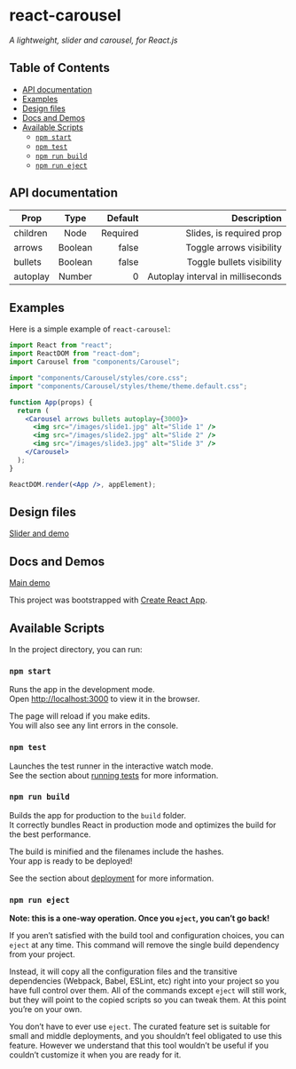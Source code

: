 # react-carousel

_A lightweight, slider and carousel, for React.js_

## Table of Contents

- [API documentation](#API-documentation)
- [Examples](#Examples)
- [Design files](#Design-files)
- [Docs and Demos](#Docs-and-Demos)
- [Available Scripts](#Available-Scripts)
  - [`npm start`](#npm-start)
  - [`npm test`](#npm-test)
  - [`npm run build`](#npm-run-build)
  - [`npm run eject`](#npm-run-eject)

## API documentation

| Prop     |  Type   |  Default |                       Description |
| -------- | :-----: | -------: | --------------------------------: |
| children |  Node   | Required |          Slides, is required prop |
| arrows   | Boolean |    false |          Toggle arrows visibility |
| bullets  | Boolean |    false |         Toggle bullets visibility |
| autoplay | Number  |        0 | Autoplay interval in milliseconds |

## Examples

Here is a simple example of `react-carousel`:

```jsx
import React from "react";
import ReactDOM from "react-dom";
import Carousel from "components/Carousel";

import "components/Carousel/styles/core.css";
import "components/Carousel/styles/theme/theme.default.css";

function App(props) {
  return (
    <Carousel arrows bullets autoplay={3000}>
      <img src="/images/slide1.jpg" alt="Slide 1" />
      <img src="/images/slide2.jpg" alt="Slide 2" />
      <img src="/images/slide3.jpg" alt="Slide 3" />
    </Carousel>
  );
}

ReactDOM.render(<App />, appElement);
```

## Design files

[Slider and demo](https://www.figma.com/file/JuuaO1O9i9cNh6Dfk83y5xq0/Untitled?node-id=1%3A17)

## Docs and Demos

[Main demo](https://zoxon.github.io/react-carousel)

This project was bootstrapped with [Create React App](https://github.com/facebook/create-react-app).

## Available Scripts

In the project directory, you can run:

### `npm start`

Runs the app in the development mode.<br>
Open [http://localhost:3000](http://localhost:3000) to view it in the browser.

The page will reload if you make edits.<br>
You will also see any lint errors in the console.

### `npm test`

Launches the test runner in the interactive watch mode.<br>
See the section about [running tests](https://facebook.github.io/create-react-app/docs/running-tests) for more information.

### `npm run build`

Builds the app for production to the `build` folder.<br>
It correctly bundles React in production mode and optimizes the build for the best performance.

The build is minified and the filenames include the hashes.<br>
Your app is ready to be deployed!

See the section about [deployment](https://facebook.github.io/create-react-app/docs/deployment) for more information.

### `npm run eject`

**Note: this is a one-way operation. Once you `eject`, you can’t go back!**

If you aren’t satisfied with the build tool and configuration choices, you can `eject` at any time. This command will remove the single build dependency from your project.

Instead, it will copy all the configuration files and the transitive dependencies (Webpack, Babel, ESLint, etc) right into your project so you have full control over them. All of the commands except `eject` will still work, but they will point to the copied scripts so you can tweak them. At this point you’re on your own.

You don’t have to ever use `eject`. The curated feature set is suitable for small and middle deployments, and you shouldn’t feel obligated to use this feature. However we understand that this tool wouldn’t be useful if you couldn’t customize it when you are ready for it.

